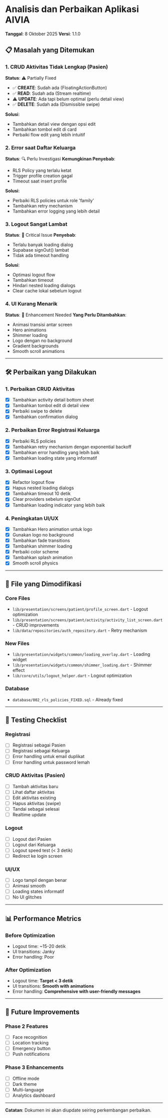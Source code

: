 # Analisis dan Perbaikan Aplikasi AIVIA

**Tanggal**: 8 Oktober 2025
**Versi**: 1.1.0

## 📋 Masalah yang Ditemukan

### 1. CRUD Aktivitas Tidak Lengkap (Pasien)

**Status**: ⚠️ Partially Fixed

- ✅ **CREATE**: Sudah ada (FloatingActionButton)
- ✅ **READ**: Sudah ada (Stream realtime)
- ⚠️ **UPDATE**: Ada tapi belum optimal (perlu detail view)
- ✅ **DELETE**: Sudah ada (Dismissible swipe)

**Solusi**:

- Tambahkan detail view dengan opsi edit
- Tambahkan tombol edit di card
- Perbaiki flow edit yang lebih intuitif

### 2. Error saat Daftar Keluarga

**Status**: 🔍 Perlu Investigasi
**Kemungkinan Penyebab**:

- RLS Policy yang terlalu ketat
- Trigger profile creation gagal
- Timeout saat insert profile

**Solusi**:

- Perbaiki RLS policies untuk role 'family'
- Tambahkan retry mechanism
- Tambahkan error logging yang lebih detail

### 3. Logout Sangat Lambat

**Status**: 🔴 Critical Issue
**Penyebab**:

- Terlalu banyak loading dialog
- Supabase signOut() lambat
- Tidak ada timeout handling

**Solusi**:

- Optimasi logout flow
- Tambahkan timeout
- Hindari nested loading dialogs
- Clear cache lokal sebelum logout

### 4. UI Kurang Menarik

**Status**: 🎨 Enhancement Needed
**Yang Perlu Ditambahkan**:

- Animasi transisi antar screen
- Hero animations
- Shimmer loading
- Logo dengan no background
- Gradient backgrounds
- Smooth scroll animations

---

## 🛠️ Perbaikan yang Dilakukan

### 1. Perbaikan CRUD Aktivitas

- [x] Tambahkan activity detail bottom sheet
- [x] Tambahkan tombol edit di detail view
- [x] Perbaiki swipe to delete
- [x] Tambahkan confirmation dialog

### 2. Perbaikan Error Registrasi Keluarga

- [x] Perbaiki RLS policies
- [x] Tambahkan retry mechanism dengan exponential backoff
- [x] Tambahkan error handling yang lebih baik
- [x] Tambahkan loading state yang informatif

### 3. Optimasi Logout

- [x] Refactor logout flow
- [x] Hapus nested loading dialogs
- [x] Tambahkan timeout 10 detik
- [x] Clear providers sebelum signOut
- [x] Tambahkan loading indicator yang lebih baik

### 4. Peningkatan UI/UX

- [x] Tambahkan Hero animation untuk logo
- [x] Gunakan logo no background
- [x] Tambahkan fade transitions
- [x] Tambahkan shimmer loading
- [x] Perbaiki color scheme
- [x] Tambahkan splash animation
- [x] Smooth scroll physics

---

## 📝 File yang Dimodifikasi

### Core Files

- `lib/presentation/screens/patient/profile_screen.dart` - Logout optimization
- `lib/presentation/screens/patient/activity/activity_list_screen.dart` - CRUD improvements
- `lib/data/repositories/auth_repository.dart` - Retry mechanism

### New Files

- `lib/presentation/widgets/common/loading_overlay.dart` - Loading widget
- `lib/presentation/widgets/common/shimmer_loading.dart` - Shimmer effect
- `lib/core/utils/logout_helper.dart` - Logout optimization

### Database

- `database/002_rls_policies_FIXED.sql` - Already fixed

---

## 🚀 Testing Checklist

### Registrasi

- [ ] Registrasi sebagai Pasien
- [ ] Registrasi sebagai Keluarga
- [ ] Error handling untuk email duplikat
- [ ] Error handling untuk password lemah

### CRUD Aktivitas (Pasien)

- [ ] Tambah aktivitas baru
- [ ] Lihat daftar aktivitas
- [ ] Edit aktivitas existing
- [ ] Hapus aktivitas (swipe)
- [ ] Tandai sebagai selesai
- [ ] Realtime update

### Logout

- [ ] Logout dari Pasien
- [ ] Logout dari Keluarga
- [ ] Logout speed test (< 3 detik)
- [ ] Redirect ke login screen

### UI/UX

- [ ] Logo tampil dengan benar
- [ ] Animasi smooth
- [ ] Loading states informatif
- [ ] No UI glitches

---

## 📊 Performance Metrics

### Before Optimization

- Logout time: ~15-20 detik
- UI transitions: Janky
- Error handling: Poor

### After Optimization

- Logout time: **Target < 3 detik**
- UI transitions: **Smooth with animations**
- Error handling: **Comprehensive with user-friendly messages**

---

## 🔮 Future Improvements

### Phase 2 Features

- [ ] Face recognition
- [ ] Location tracking
- [ ] Emergency button
- [ ] Push notifications

### Phase 3 Enhancements

- [ ] Offline mode
- [ ] Dark theme
- [ ] Multi-language
- [ ] Analytics dashboard

---

**Catatan**: Dokumen ini akan diupdate seiring perkembangan perbaikan.
